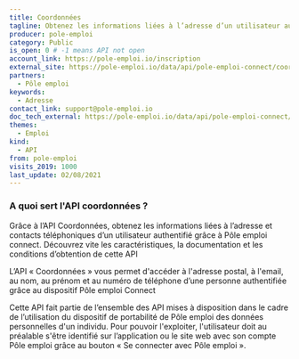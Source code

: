 ```yaml
---
title: Coordonnées
tagline: Obtenez les informations liées à l’adresse d’un utilisateur authentifié grâce à Pôle emploi connect.
producer: pole-emploi
category: Public
is_open: 0 # -1 means API not open
account_link: https://pole-emploi.io/inscription
external_site: https://pole-emploi.io/data/api/pole-emploi-connect/coordonnees?tabgroup-api=documentation&doc-section=api-doc-section-caracteristiques
partners:
  - Pôle emploi
keywords:
  - Adresse
contact_link: support@pole-emploi.io
doc_tech_external: https://pole-emploi.io/data/api/pole-emploi-connect/coordonnees?tabgroup-api=documentation&doc-section=api-doc-section-caracteristiques
themes:
  - Emploi
kind:
  - API
from: pole-emploi
visits_2019: 1000
last_update: 02/08/2021
---
```


### A quoi sert l'API coordonnées ?

Grâce à l’API Coordonnées, obtenez les informations liées à l’adresse et contacts téléphoniques d’un utilisateur authentifié grâce à Pôle emploi connect. Découvrez vite les caractéristiques, la documentation et les conditions d’obtention de cette API

L’API « Coordonnées » vous permet d'accéder à l'adresse postal, à l'email, au nom, au prénom et au numéro de téléphone d’une personne authentifiée grâce au dispositif Pôle emploi Connect

Cette API fait partie de l’ensemble des API mises à disposition dans le cadre de l’utilisation du dispositif de portabilité de Pôle emploi des données personnelles d'un individu.
Pour pouvoir l'exploiter, l'utilisateur doit au préalable s'être identifié sur l’application ou le site web avec son compte Pôle emploi grâce au bouton « Se connecter avec Pôle emploi ».
